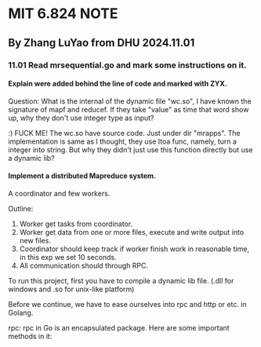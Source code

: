 # MIT 6.824 NOTE
## By Zhang LuYao from DHU 2024.11.01

### 11.01 Read mrsequential.go and mark some instructions on it.
#### Explain were added behind the line of code and marked with ZYX. 

Question: What is the internal of the dynamic file "wc.so", I have known the signature of mapf and reducef.
If they take "value" as time that word show up, why they don't use integer type as input?

:) FUCK ME! The wc.so have source code. Just under dir "mrapps".
The implementation is same as I thought, they use Itoa func, namely, turn a integer into string. 
But why they didn't just use this function directly but use a dynamic lib?

#### Implement a distributed Mapreduce system.
A coordinator and few workers.

Outline: 
1. Worker get tasks from coordinator.
2. Worker get data from one or more files, execute and write output into new files.
3. Coordinator should keep track if worker finish work in reasonable time, in this exp we set 10 seconds.
4. All communication should through RPC.

To run this project, first you have to compile a dynamic lib file. (.dll for windows and .so for unix-like platform)

Before we continue, we have to ease ourselves into rpc and http or etc. in Golang.

rpc: rpc in Go is an encapsulated package. Here are some important methods in it:
